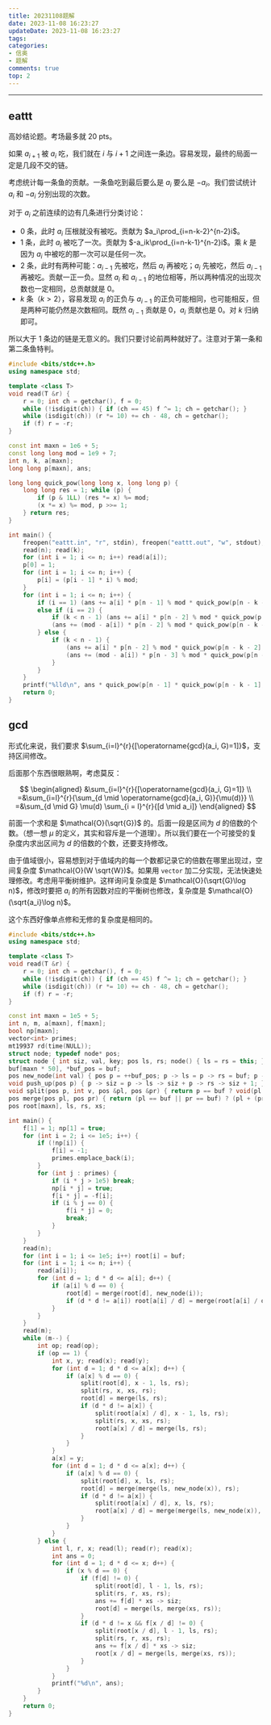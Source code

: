 ```yaml
---
title: 20231108题解
date: 2023-11-08 16:23:27
updateDate: 2023-11-08 16:23:27
tags:
categories:
- 信奥
- 题解
comments: true
top: 2
---
```


---
<!--more-->

## eattt

高妙结论题。考场最多就 20 pts。

如果 $a_{i+1}$ 被 $a_i$ 吃，我们就在 $i$ 与 $i+1$ 之间连一条边。容易发现，最终的局面一定是几段不交的链。

考虑统计每一条鱼的贡献。一条鱼吃到最后要么是 $a_i$ 要么是 $-a_i$。我们尝试统计 $a_i$ 和 $-a_i$ 分别出现的次数。

对于 $a_i$ 之前连续的边有几条进行分类讨论：

- 0 条，此时 $a_i$ 压根就没有被吃。贡献为 $a_i\prod_{i=n-k-2}^{n-2}i$。
- 1 条，此时 $a_i$ 被吃了一次。贡献为 $-a_ik\prod_{i=n-k-1}^{n-2}i$。乘 $k$ 是因为 $a_i$ 中被吃的那一次可以是任何一次。
- 2 条，此时有两种可能：$a_{i-1}$ 先被吃，然后 $a_i$ 再被吃；$a_i$ 先被吃，然后 $a_{i-1}$ 再被吃。贡献一正一负。显然 $a_i$ 和 $a_{i-1}$ 的地位相等，所以两种情况的出现次数也一定相同，总贡献就是 0。
- $k$ 条（$k>2$），容易发现 $a_i$ 的正负与 $a_{i-1}$ 的正负可能相同，也可能相反，但是两种可能仍然是次数相同。既然 $a_{i-1}$ 贡献是 0，$a_i$ 贡献也是 0。对 $k$ 归纳即可。

所以大于 1 条边的链是无意义的。我们只要讨论前两种就好了。注意对于第一条和第二条鱼特判。

```cpp
#include <bits/stdc++.h>
using namespace std;

template <class T>
void read(T &r) {
    r = 0; int ch = getchar(), f = 0;
    while (!isdigit(ch)) { if (ch == 45) f ^= 1; ch = getchar(); }
    while (isdigit(ch)) (r *= 10) += ch - 48, ch = getchar();
    if (f) r = -r;
}

const int maxn = 1e6 + 5;
const long long mod = 1e9 + 7;
int n, k, a[maxn];
long long p[maxn], ans;

long long quick_pow(long long x, long long p) {
    long long res = 1; while (p) {
        if (p & 1LL) (res *= x) %= mod;
        (x *= x) %= mod, p >>= 1;
    } return res;
}

int main() {
    freopen("eattt.in", "r", stdin), freopen("eattt.out", "w", stdout);
    read(n); read(k);
    for (int i = 1; i <= n; i++) read(a[i]);
    p[0] = 1;
    for (int i = 1; i <= n; i++) {
        p[i] = (p[i - 1] * i) % mod;
    }
    for (int i = 1; i <= n; i++) {
        if (i == 1) (ans += a[i] * p[n - 1] % mod * quick_pow(p[n - k - 1], mod - 2)) %= mod;
        else if (i == 2) {
            if (k < n - 1) (ans += a[i] * p[n - 2] % mod * quick_pow(p[n - k - 2], mod - 2)) %= mod;
            (ans += (mod - a[i]) * p[n - 2] % mod * quick_pow(p[n - k - 1], mod - 2) % mod * k) %= mod;
        } else {
            if (k < n - 1) {
                (ans += a[i] * p[n - 2] % mod * quick_pow(p[n - k - 2], mod - 2)) %= mod;
                (ans += (mod - a[i]) * p[n - 3] % mod * quick_pow(p[n - k - 2], mod - 2) % mod * k) %= mod;
            }
        }
    }
    printf("%lld\n", ans * quick_pow(p[n - 1] * quick_pow(p[n - k - 1], mod - 2) % mod, mod - 2) % mod);
    return 0;
}
```

## gcd

形式化来说，我们要求 $\sum_{i=l}^{r}{[\operatorname{gcd}(a_i, G)=1]}$，支持区间修改。

后面那个东西很眼熟啊，考虑莫反：

$$
\begin{aligned}
    &\sum_{i=l}^{r}{[\operatorname{gcd}(a_i, G)=1]} \\
    =&\sum_{i=l}^{r}{\sum_{d \mid \operatorname{gcd}(a_i, G)}{\mu(d)}} \\
    =&\sum_{d \mid G} \mu(d) \sum_{i = l}^{r}{[d \mid a_i]}   
\end{aligned}
$$

前面一个求和是 $\mathcal{O}(\sqrt{G})$ 的。后面一段是区间为 $d$ 的倍数的个数。（想一想 $\mu$ 的定义，其实和容斥是一个道理）。所以我们要在一个可接受的复杂度内求出区间为 $d$ 的倍数的个数，还要支持修改。

由于值域很小，容易想到对于值域内的每一个数都记录它的倍数在哪里出现过，空间复杂度 $\mathcal{O}(W \sqrt{W})$。如果用 `vector` 加二分实现，无法快速处理修改。考虑用平衡树维护。这样询问复杂度是 $\mathcal{O}(\sqrt{G}\log n)$，修改时要把 $a_i$ 的所有因数对应的平衡树也修改，复杂度是 $\mathcal{O}(\sqrt{a_i}\log n)$。

这个东西好像单点修和无修的复杂度是相同的。

```cpp
#include <bits/stdc++.h>
using namespace std;

template <class T> 
void read(T &r) {
    r = 0; int ch = getchar(), f = 0;
    while (!isdigit(ch)) { if (ch == 45) f ^= 1; ch = getchar(); }
    while (isdigit(ch)) (r *= 10) += ch - 48, ch = getchar();
    if (f) r = -r;
}

const int maxn = 1e5 + 5;
int n, m, a[maxn], f[maxn];
bool np[maxn];
vector<int> primes;
mt19937 rd(time(NULL));
struct node; typedef node* pos;
struct node { int siz, val, key; pos ls, rs; node() { ls = rs = this; }}
buf[maxn * 50], *buf_pos = buf;
pos new_node(int val) { pos p = ++buf_pos; p -> ls = p -> rs = buf; p -> siz = 1, p -> key = rd(), p -> val = val; return p; }
void push_up(pos p) { p -> siz = p -> ls -> siz + p -> rs -> siz + 1; }
void split(pos p, int v, pos &pl, pos &pr) { return p == buf ? void(pl = pr = buf) : (p -> val <= v ? (pl = p, split(p -> rs, v, p -> rs, pr), push_up(p)) : (pr = p, split(p -> ls, v, pl, p -> ls), push_up(p))); }
pos merge(pos pl, pos pr) { return (pl == buf || pr == buf) ? (pl + (pr - buf)) : (pl -> key > pr -> key ? (pl -> rs = merge(pl -> rs, pr), push_up(pl), pl) : (pr -> ls = merge(pl, pr -> ls), push_up(pr), pr)); }
pos root[maxn], ls, rs, xs;

int main() {
    f[1] = 1; np[1] = true;
    for (int i = 2; i <= 1e5; i++) {
        if (!np[i]) {
            f[i] = -1;
            primes.emplace_back(i);
        }
        for (int j : primes) {
            if (i * j > 1e5) break;
            np[i * j] = true;
            f[i * j] = -f[i];
            if (i % j == 0) {
                f[i * j] = 0;
                break;
            }
        }
    }
    read(n);
    for (int i = 1; i <= 1e5; i++) root[i] = buf;
    for (int i = 1; i <= n; i++) {
        read(a[i]);
        for (int d = 1; d * d <= a[i]; d++) {
            if (a[i] % d == 0) {
                root[d] = merge(root[d], new_node(i));
                if (d * d != a[i]) root[a[i] / d] = merge(root[a[i] / d], new_node(i));
            }
        }
    }
    read(m);
    while (m--) {
        int op; read(op);
        if (op == 1) {
            int x, y; read(x); read(y);
            for (int d = 1; d * d <= a[x]; d++) {
                if (a[x] % d == 0) {
                    split(root[d], x - 1, ls, rs);
                    split(rs, x, xs, rs);
                    root[d] = merge(ls, rs);
                    if (d * d != a[x]) {
                        split(root[a[x] / d], x - 1, ls, rs);
                        split(rs, x, xs, rs);
                        root[a[x] / d] = merge(ls, rs);
                    }
                }
            }
            a[x] = y;
            for (int d = 1; d * d <= a[x]; d++) {
                if (a[x] % d == 0) {
                    split(root[d], x, ls, rs);
                    root[d] = merge(merge(ls, new_node(x)), rs);
                    if (d * d != a[x]) {
                        split(root[a[x] / d], x, ls, rs);
                        root[a[x] / d] = merge(merge(ls, new_node(x)), rs);
                    }
                }
            }
        } else {
            int l, r, x; read(l); read(r); read(x);
            int ans = 0;
            for (int d = 1; d * d <= x; d++) {
                if (x % d == 0) {
                    if (f[d] != 0) {
                        split(root[d], l - 1, ls, rs);
                        split(rs, r, xs, rs);
                        ans += f[d] * xs -> siz;
                        root[d] = merge(ls, merge(xs, rs));
                    }
                    if (d * d != x && f[x / d] != 0) {
                        split(root[x / d], l - 1, ls, rs);
                        split(rs, r, xs, rs);
                        ans += f[x / d] * xs -> siz;
                        root[x / d] = merge(ls, merge(xs, rs));
                    }
                }
            }
            printf("%d\n", ans);
        }
    }
    return 0;
}
```